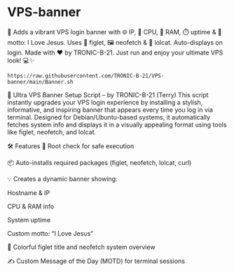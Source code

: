 # VPS-banner
🎉 Adds a vibrant VPS login banner with 🌐 IP, 🧠 CPU, 💾 RAM, ⏱️ uptime &amp; 🙏 motto: I Love Jesus. Uses 🎨 figlet, 🖼️ neofetch &amp; 🌈 lolcat. Auto-displays on login. Made with ❤️ by TRONIC-B-21. Just run and enjoy your ultimate VPS look! 💻✨



```
https://raw.githubusercontent.com/TRONIC-B-21/VPS-banner/main/Banner.sh
```

🚀 Ultra VPS Banner Setup Script – by TRONIC-B-21 (Terry)
This script instantly upgrades your VPS login experience by installing a stylish, informative, and inspiring banner that appears every time you log in via terminal. Designed for Debian/Ubuntu-based systems, it automatically fetches system info and displays it in a visually appealing format using tools like figlet, neofetch, and lolcat.

🛠 Features
🔐 Root check for safe execution

📦 Auto-installs required packages (figlet, neofetch, lolcat, curl)

💡 Creates a dynamic banner showing:

Hostname & IP

CPU & RAM info

System uptime

Custom motto: “I Love Jesus”

🎨 Colorful figlet title and neofetch system overview

✍️ Custom Message of the Day (MOTD) for terminal sessions

